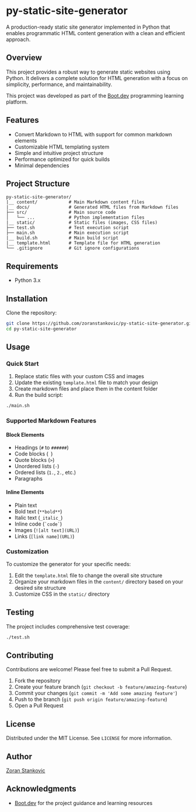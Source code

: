 # py-static-site-generator

A production-ready static site generator implemented in Python that enables programmatic HTML content generation with a
clean and efficient approach.

## Overview

This project provides a robust way to generate static websites using Python.
It delivers a complete solution for HTML generation with a focus on simplicity,
performance, and maintainability.

This project was developed as part of the [Boot.dev](https://boot.dev) programming learning platform.

## Features

- Convert Markdown to HTML with support for common markdown elements
- Customizable HTML templating system
- Simple and intuitive project structure
- Performance optimized for quick builds
- Minimal dependencies

## Project Structure

```
py-static-site-generator/
|__ content/            # Main Markdown content files
|__ docs/               # Generated HTML files from Markdown files
├── src/                # Main source code
│   └── ...             # Python implementation files
|__ static/             # Static files (images, CSS files)
├── test.sh             # Test execution script
├── main.sh             # Main execution script
|__ build.sh            # Main build script
|__ template.html       # Template file for HTML generation
└── .gitignore          # Git ignore configurations
```

## Requirements

* Python 3.x

## Installation

Clone the repository:

```bash
git clone https://github.com/zoranstankovic/py-static-site-generator.git
cd py-static-site-generator
```

## Usage

### Quick Start

1. Replace static files with your custom CSS and images
2. Update the existing `template.html` file to match your design
3. Create markdown files and place them in the content folder
4. Run the build script:

```bash
./main.sh
```

### Supported Markdown Features

#### Block Elements

- Headings (`#` to `######`)
- Code blocks (``` ```)
- Quote blocks (`>`)
- Unordered lists (`-`)
- Ordered lists (`1.`, `2.`, etc.)
- Paragraphs

#### Inline Elements

- Plain text
- Bold text (`**bold**`)
- Italic text (`_italic_`)
- Inline code (`` `code` ``)
- Images (`![alt text](URL)`)
- Links (`[link name](URL)`)

### Customization

To customize the generator for your specific needs:

1. Edit the `template.html` file to change the overall site structure
2. Organize your markdown files in the `content/` directory based on your desired site structure
3. Customize CSS in the `static/` directory

## Testing

The project includes comprehensive test coverage:

```bash
./test.sh
```

## Contributing

Contributions are welcome! Please feel free to submit a Pull Request.

1. Fork the repository
2. Create your feature branch (`git checkout -b feature/amazing-feature`)
3. Commit your changes (`git commit -m 'Add some amazing feature'`)
4. Push to the branch (`git push origin feature/amazing-feature`)
5. Open a Pull Request

## License

Distributed under the MIT License. See `LICENSE` for more information.

## Author

[Zoran Stankovic](https://github.com/zoranstankovic)

## Acknowledgments

- [Boot.dev](https://boot.dev) for the project guidance and learning resources